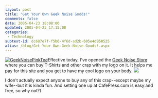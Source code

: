 ```yaml
---
layout: post
title: "Get Your Own Geek Noise Goods!"
comments: false
date: 2005-04-23 18:08:00
updated: 2005-04-23 17:15:00
categories:
 - Technology
subtext-id: dc687e7f-f5b6-4f6d-ad2b-605e4d950525
alias: /blog/Get-Your-Own-Geek-Noise-Goods!.aspx
---
```



[![GeekNoisePinkTee](http://www.peterprovost.org/Files/GeekNoisePinkTee_thumb.jpg)](http://www.peterprovost.org/Files/GeekNoisePinkTee.JPG)Effective today, I've opened the [Geek Noise Store](http://www.cafepress.com/geeknoise) where you can buy T-Shirts and other crap with my logo on it. It helps me pay for this site and you get to have my cool logo on your body. ![](http://www.peterprovost.org/Files/smile3.gif)

I don't actually expect anyone to buy any of this crap--except maybe my wife--but it is kinda fun. And setting one up at CafePress.com is easy and free, so why not?)
